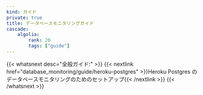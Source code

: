 ```yaml
---
kind: ガイド
private: true
title: データベースモニタリングガイド
cascade:
    algolia:
        rank: 20
        tags: ["guide"]
---
```


{{< whatsnext desc="全般ガイド:" >}}
    {{< nextlink href="database_monitoring/guide/heroku-postgres" >}}Heroku Postgres のデータベースモニタリングのためのセットアップ{{< /nextlink >}}
{{< /whatsnext >}}